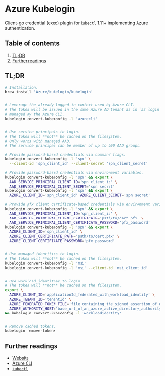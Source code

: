 # Azure Kubelogin

Client-go credential (exec) plugin for `kubectl` 1.11+ implementing Azure authentication.

## Table of contents <!-- omit in toc -->

1. [TL;DR](#tldr)
1. [Further readings](#further-readings)

## TL;DR

```sh
# Installation.
brew install 'Azure/kubelogin/kubelogin'


# Leverage the already logged-in context used by Azure CLI.
# The token will be issued in the same Azure AD tenant as in `az login` and be
# managed by the Azure CLI.
kubelogin convert-kubeconfig -l 'azurecli'


# Use service principals to login.
# The token will **not** be cached on the filesystem.
# Only works with managed AAD.
# The service principal can be member of up to 200 AAD groups.

# Provide password-based credentials via command flags.
kubelogin convert-kubeconfig -l 'spn' \
  --client-id 'spn_client_id' --client-secret 'spn_client_secret'

# Provide password-based credentials via environment variables.
kubelogin convert-kubeconfig -l 'spn' && export \
  AAD_SERVICE_PRINCIPAL_CLIENT_ID='spn_client_id' \
  AAD_SERVICE_PRINCIPAL_CLIENT_SECRET='spn secret'
kubelogin convert-kubeconfig -l 'spn' && export \
  AZURE_CLIENT_ID='spn_client_id' AZURE_CLIENT_SECRET='spn secret'

# Provide pfx client certificate-based credentials via environment variables.
kubelogin convert-kubeconfig -l 'spn' && export \
  AAD_SERVICE_PRINCIPAL_CLIENT_ID='spn_client_id' \
  AAD_SERVICE_PRINCIPAL_CLIENT_CERTIFICATE='path/to/cert.pfx' \
  AAD_SERVICE_PRINCIPAL_CLIENT_CERTIFICATE_PASSWORD='pfx_password'
kubelogin convert-kubeconfig -l 'spn' && export \
  AZURE_CLIENT_ID='spn_client_id' \
  AZURE_CLIENT_CERTIFICATE_PATH='path/to/cert.pfx' \
  AZURE_CLIENT_CERTIFICATE_PASSWORD='pfx_password'


# Use managed identities to login.
# The token will **not** be cached on the filesystem.
kubelogin convert-kubeconfig -l 'msi'
kubelogin convert-kubeconfig -l 'msi' --client-id 'msi_client_id'


# Use workload identities to login.
# The token will **not** be cached on the filesystem.
export \
  AZURE_CLIENT_ID='applicationId_federated_with_workload_identity' \
  AZURE_TENANT_ID='tenantId' \
  AZURE_FEDERATED_TOKEN_FILE='file_containing_the_signed_assertion_of_workload_identity' \
  AZURE_AUTHORITY_HOST='base_url_of_an_azure_active_directory_authority' \
&& kubelogin convert-kubeconfig -l 'workloadidentity'


# Remove cached tokens.
kubelogin remove-tokens
```

## Further readings

- [Website]
- [Azure CLI]
- [`kubectl`][kubectl]

<!-- project's references -->
[website]: https://azure.github.io/kubelogin/

<!-- in-article references -->
<!-- internal references -->
[azure cli]: cli.md
[kubectl]: ../kubernetes/kubectl.md

<!-- external references -->
